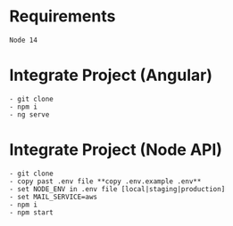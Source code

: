 # Requirements
    Node 14
   
# Integrate Project (Angular) 
    - git clone
    - npm i
    - ng serve



# Integrate Project (Node API) 
    - git clone
    - copy past .env file **copy .env.example .env**
    - set NODE_ENV in .env file [local|staging|production]
    - set MAIL_SERVICE=aws
    - npm i
    - npm start
